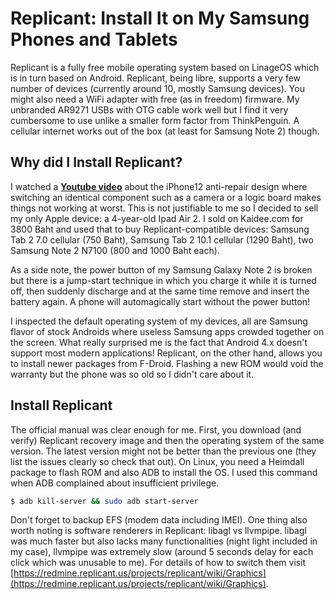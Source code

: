 # Replicant: Install It on My Samsung Phones and Tablets

Replicant is a fully free mobile operating system based on LinageOS which is in turn based on Android. Replicant, being libre, supports a very few number of devices (currently around 10, mostly Samsung devices). You might also need a WiFi adapter with free (as in freedom) firmware. My unbranded AR9271 USBs with OTG cable work well but I find it very cumbersome to use unlike a smaller form factor from ThinkPenguin. A cellular internet works out of the box (at least for Samsung Note 2) though.

## Why did I Install Replicant?

I watched a [**Youtube video**](https://www.youtube.com/watch?v=FY7DtKMBxBw) about the iPhone12 anti-repair design where switching an identical component such as a camera or a logic board makes things not working at worst. This is not justifiable to me so I decided to sell my only Apple device: a 4-year-old Ipad Air 2. I sold on Kaidee.com for 3800 Baht and used that to buy Replicant-compatible devices: Samsung Tab 2 7.0 cellular (750 Baht), Samsung Tab 2 10.1 cellular (1290 Baht), two Samsung Note 2 N7100 (800 and 1000 Baht each).

As a side note, the power button of my Samsung Galaxy Note 2 is broken but there is a jump-start technique in which you charge it while it is turned off, then suddenly discharge and at the same time remove and insert the battery again. A phone will automagically start without the power button!

I inspected the default operating system of my devices, all are Samsung flavor of stock Androids where useless Samsung apps crowded together on the screen. What really surprised me is the fact that Android 4.x doesn't support most modern applications! Replicant, on the other hand, allows you to install newer packages from F-Droid. Flashing a new ROM would void the warranty but the phone was so old so I didn't care about it.

## Install Replicant

The official manual was clear enough for me. First, you download (and verify) Replicant recovery image and then the operating system of the same version. The latest version might not be better than the previous one (they list the issues clearly so check that out). On Linux, you need a Heimdall package to flash ROM and also ADB to install the OS. I used this command when ADB complained about insufficient privilege.

```bash
$ adb kill-server && sudo adb start-server
```

Don't forget to backup EFS (modem data including IMEI). One thing also worth noting is software renderers in Replicant: libagl vs llvmpipe. libagl was much faster but also lacks many functionalities (night light included in my case), llvmpipe was extremely slow (around 5 seconds delay for each click which was unusable to me). For details of how to switch them visit [https://redmine.replicant.us/projects/replicant/wiki/Graphics](https://redmine.replicant.us/projects/replicant/wiki/Graphics).

